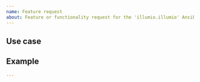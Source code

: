 ```yaml
---
name: Feature request
about: Feature or functionality request for the 'illumio.illumio' Ansible collection
---
```


<!-- Feature overview -->

## Use case  

<!-- Describe how the feature will be used and by whom -->

## Example  

<!-- Sample playbook showcasing how the plugin, module, or role would be used -->

```yaml
---

```
